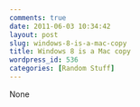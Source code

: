 ```yaml
---
comments: true
date: 2011-06-03 10:34:42
layout: post
slug: windows-8-is-a-mac-copy
title: Windows 8 is a Mac copy
wordpress_id: 536
categories: [Random Stuff]
---
```


None
